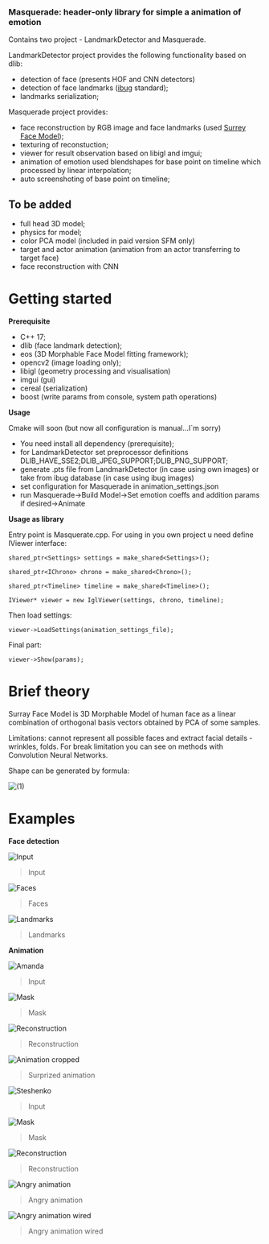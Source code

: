 ### Masquerade: header-only library for simple a animation of emotion

Contains two project - LandmarkDetector and Masquerade.

LandmarkDetector project provides the following functionality based on dlib:
- detection of face (presents HOF and CNN detectors)
- detection of face landmarks ([ibug](https://ibug.doc.ic.ac.uk/resources/300-W/) standard);
- landmarks serialization;

Masquerade project provides:
- face reconstruction by RGB image and face landmarks (used [Surrey Face Model](http://https://www.cvssp.org/faceweb/3dmm/facemodel/ "Surrey Face Model"));
- texturing of reconstuction;
- viewer for result observation based on libigl and imgui;
- animation of emotion used blendshapes for base point on timeline which processed by linear interpolation;
- auto screenshoting of base point on timeline;

## To be added
- full head 3D model;
- physics for model;
- color PCA model (included in paid version SFM only)
- target and actor animation (animation from an actor transferring to target face)
- face reconstruction with CNN

# Getting started
**Prerequisite**
- C++ 17;
- dlib (face landmark detection);
- eos (3D Morphable Face Model fitting framework);
- opencv2 (image loading only);
- libigl (geometry processing and visualisation)
- imgui (gui)
- cereal (serialization)
- boost (write params from console, system path operations)

**Usage**

Cmake will soon (but now all configuration is manual...I`m sorry)
- You need install all dependency (prerequisite);
- for LandmarkDetector set preprocessor definitions DLIB_HAVE_SSE2;DLIB_JPEG_SUPPORT;DLIB_PNG_SUPPORT;
- generate .pts file from LandmarkDetector (in case using own images) or take from ibug database (in case using ibug images)
- set configuration for Masquerade in animation_settings.json
- run Masquerade->Build Model->Set emotion coeffs and addition params if desired->Animate

**Usage as library**

Entry point is Masquerate.cpp. For using in you own project u need define IViewer interface:

`shared_ptr<Settings> settings = make_shared<Settings>();`

`shared_ptr<IChrono> chrono = make_shared<Chrono>();`

`shared_ptr<Timeline> timeline = make_shared<Timeline>();`
  
`IViewer* viewer = new IglViewer(settings, chrono, timeline);`
  
Then load settings:

`viewer->LoadSettings(animation_settings_file);`

Final part:

`viewer->Show(params);`

# Brief theory
Surray Face Model is 3D Morphable Model of human face as a linear combination of orthogonal basis vectors obtained by PCA of some samples.

Limitations: cannot represent all possible faces and extract facial details - wrinkles, folds. For break limitation you can see on methods with Convolution Neural Networks.

Shape can be generated by formula:

![(1)](https://github.com/CorvoOrc/Masquerade/blob/master/images/shape_formula.gif)

# Examples
**Face detection**

![Input](https://github.com/CorvoOrc/Masquerade/blob/master/images/IntelSummer.jpg)
>Input

![Faces](https://github.com/CorvoOrc/Masquerade/blob/master/images/intelFaces.png "Faces")
>Faces

![Landmarks](https://github.com/CorvoOrc/Masquerade/blob/master/images/intelContours.png "Contours")
>Landmarks

**Animation**

![Amanda](https://github.com/CorvoOrc/Masquerade/blob/master/images/image_0010.png "Amanda")
>Input

![Mask](https://github.com/CorvoOrc/Masquerade/blob/master/images/image_0010Mask.png "Mask")
>Mask

![Reconstruction](https://github.com/CorvoOrc/Masquerade/blob/master/images/amanda_full.png "Reconstruction")
>Reconstruction

![Animation cropped](https://github.com/CorvoOrc/Masquerade/blob/master/images/amanda_combined.png "Animation cropped")
>Surprized animation

![Steshenko](https://github.com/CorvoOrc/Masquerade/blob/master/images/steshFace.png "Steshenko")
>Input

![Mask](https://github.com/CorvoOrc/Masquerade/blob/master/images/steshMask.png "Mask")
>Mask

![Reconstruction](https://github.com/CorvoOrc/Masquerade/blob/master/images/editor_common.png "Reconstruction")
>Reconstruction

![Angry animation](https://github.com/CorvoOrc/Masquerade/blob/master/images/corvo_combined.png "Angry animation")
>Angry animation

![Angry animation wired](https://github.com/CorvoOrc/Masquerade/blob/master/images/corvo_combined_wired.png "Angry animation wired")
>Angry animation wired
